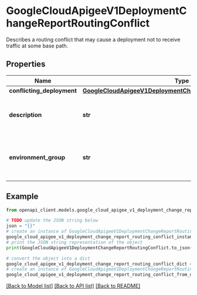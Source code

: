 # GoogleCloudApigeeV1DeploymentChangeReportRoutingConflict

Describes a routing conflict that may cause a deployment not to receive traffic at some base path.

## Properties

Name | Type | Description | Notes
------------ | ------------- | ------------- | -------------
**conflicting_deployment** | [**GoogleCloudApigeeV1DeploymentChangeReportRoutingDeployment**](GoogleCloudApigeeV1DeploymentChangeReportRoutingDeployment.md) |  | [optional] 
**description** | **str** | Human-readable description of this conflict. | [optional] 
**environment_group** | **str** | Name of the environment group in which this conflict exists. | [optional] 

## Example

```python
from openapi_client.models.google_cloud_apigee_v1_deployment_change_report_routing_conflict import GoogleCloudApigeeV1DeploymentChangeReportRoutingConflict

# TODO update the JSON string below
json = "{}"
# create an instance of GoogleCloudApigeeV1DeploymentChangeReportRoutingConflict from a JSON string
google_cloud_apigee_v1_deployment_change_report_routing_conflict_instance = GoogleCloudApigeeV1DeploymentChangeReportRoutingConflict.from_json(json)
# print the JSON string representation of the object
print(GoogleCloudApigeeV1DeploymentChangeReportRoutingConflict.to_json())

# convert the object into a dict
google_cloud_apigee_v1_deployment_change_report_routing_conflict_dict = google_cloud_apigee_v1_deployment_change_report_routing_conflict_instance.to_dict()
# create an instance of GoogleCloudApigeeV1DeploymentChangeReportRoutingConflict from a dict
google_cloud_apigee_v1_deployment_change_report_routing_conflict_from_dict = GoogleCloudApigeeV1DeploymentChangeReportRoutingConflict.from_dict(google_cloud_apigee_v1_deployment_change_report_routing_conflict_dict)
```
[[Back to Model list]](../README.md#documentation-for-models) [[Back to API list]](../README.md#documentation-for-api-endpoints) [[Back to README]](../README.md)


